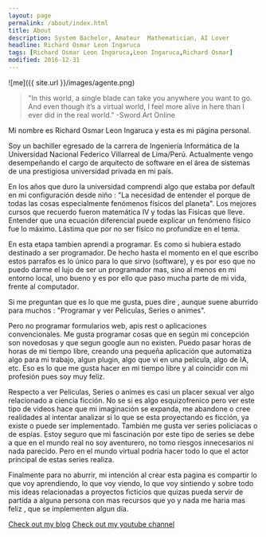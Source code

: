 ```yaml
---
layout: page
permalink: /about/index.html
title: About
description: System Bachelor, Amateur  Mathematician, AI Lover
headline: Richard Osmar Leon Ingaruca
tags: [Richard Osmar Leon Ingaruca,Leon Ingaruca,Richard Osmar]
modified: 2016-12-31 
---
```


![me]({{ site.url }}/images/agente.png)

>"In this world, a single blade can take you anywhere you want to go. And even though it’s a virtual world, I feel more alive in here than I ever did in the real world."
-Sword Art Online

Mi nombre es Richard Osmar Leon Ingaruca y esta es mi página personal. 

Soy un bachiller egresado de la carrera de Ingeniería Informática de la Universidad Nacional Federico Villarreal de Lima/Perú. Actualmente vengo desempeñando el cargo de arquitecto de software en el área de sistemas de una prestigiosa universidad privada en mi país.

En los años que duro la universidad comprendi algo que estaba por default en mi configuración desde niño : "La necesidad de entender el porque de todas las cosas especialmente fenómenos físicos del planeta". Los mejores cursos que recuerdo fueron matemática IV y todas las Fisicas que lleve. Entender que una ecuación diferencial puede explicar un fenómeno físico fue lo máximo. Lástima que por no ser físico no profundize en el tema.

En esta etapa tambien aprendí a programar. Es como si hubiera estado destinado a ser programador. De hecho hasta el momento en el que escribo estos parrafos es lo único para lo que sirvo (software), y es por eso que no puedo darme el lujo de ser un programador mas, sino al menos en mi entorno local, uno bueno y es por ello que paso mucha parte de mi vida, frente al computador.

Si me preguntan que es lo que me gusta, pues dire , aunque suene aburrido para muchos : "Programar y ver Peliculas, Series o animes". 

Pero no programar formularios web, apis rest o aplicaciones convencionales.  Me gusta programar cosas que en según mi concepción son novedosas y que segun google aun no existen. Puedo pasar horas de horas de mi tiempo libre, creando una pequeña aplicación que automatiza algo para mi trabajo, algun plugin, algo que vi en una película, algo de IA, etc. Eso es lo que me gusta hacer en mi tiempo libre y al coincidir con mi profesión pues soy muy feliz.

Respecto a ver Peliculas, Series o animes es casi un placer sexual ver algo relacionado a ciencia ficción. No se si es algo esquizofrenico pero ver este tipo de videos hace que mi imaginación se expanda, me abandone o cree realidades al intentar analizar si lo que se esta proyectando es ficción, ya existe o puede ser implementado. También me gusta ver series policiacas o de espías. Estoy seguro que mi fascinación por este tipo de series se debe a que en el mundo real no soy aventurero, no tomo riesgos innecesarios ni nada parecido. Pero en el mundo virtual podría hacer todo lo que el actor principal de estas series realiza.

Finalmente para no aburrir, mi intención al crear esta pagina es compartir lo que voy aprendiendo, lo que voy viendo, lo que voy sintiendo y sobre todo mis ideas relacionadas a proyectos ficticios que quizas pueda servir de partida a alguna persona con mas recursos que yo y nada me haria mas feliz , que se implementen algun día.

<a markdown="0" href="{{ site.url }}" class="btn">Check out my blog</a> 
<a markdown="0" href="https://www.youtube.com/user/ZERL1NG" class="btn">Check out my youtube channel</a> 
